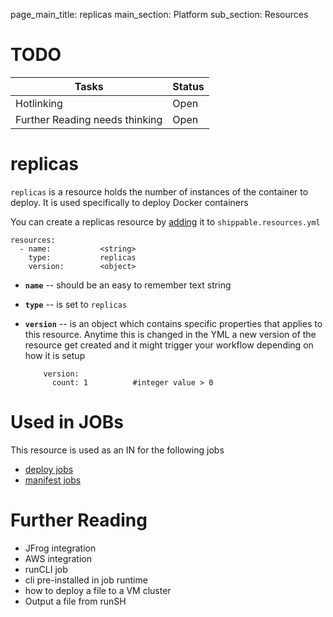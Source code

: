 page_main_title: replicas
main_section: Platform
sub_section: Resources

# TODO
| Tasks   |      Status    | 
|----------|-------------|
| Hotlinking |  Open | 
| Further Reading needs thinking|  Open |

# replicas
`replicas` is a resource holds the number of instances of the container to deploy. It is used specifically to deploy Docker containers 

You can create a replicas resource by [adding](resources-working-wth#adding) it to `shippable.resources.yml`

```
resources:
  - name: 			<string>
    type: 			replicas
    version:		<object>
```

* **`name`** -- should be an easy to remember text string

* **`type`** -- is set to `replicas`

* **`version`** -- is an object which contains specific properties that applies to this resource. Anytime this is changed in the YML a new version of the resource get created and it might trigger your workflow depending on how it is setup
	
	```
	    version:
	      count: 1			#integer value > 0
	```

# Used in JOBs
This resource is used as an IN for the following jobs

* [deploy jobs](jobs-deploy/)
* [manifest jobs](jobs-manifest/)

# Further Reading
* JFrog integration
* AWS integration
* runCLI job
* cli pre-installed in job runtime
* how to deploy a file to a VM cluster
* Output a file from runSH